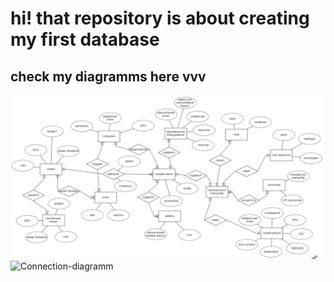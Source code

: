 # hi! that repository is about creating my first database # 
## check my diagramms here vvv ##
![ER-diagramm](diagramms/ER-diagramm.jpg)
![Connection-diagramm](Connection-diagramm.png)